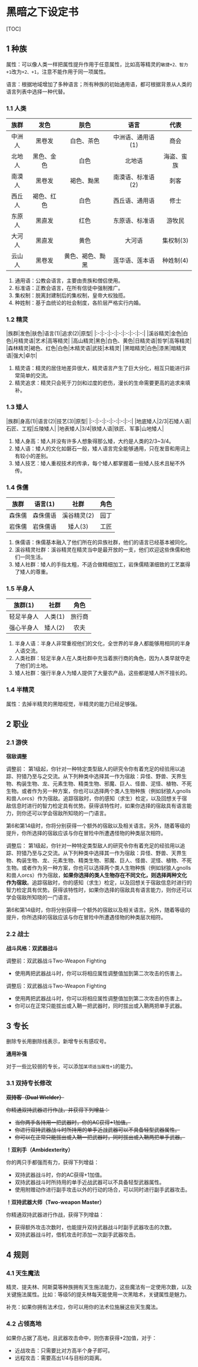 # 黑暗之下设定书

[TOC]

## 1 种族
属性：可以像人类一样把属性提升作用于任意属性，比如高等精灵的`敏捷+2、智力+1`改为`+2、+1`，注意不能作用于同一项属性。

语言：根据地域增加了多种语言；所有种族的初始通用语，都可根据背景从人类的语言列表中选择一种代替。

### 1.1 人类

|族群|发色|肤色|语言|代表|
|:-:|:-:|:-:|:-:|:-:|
|中洲人|黑卷发|白色、茶色|中洲语、通用语(1)|商会|
|北地人|黑色、金色|白色|北地语|海盗、蛮族|
|南漠人|黑卷发|褐色、黝黑|南漠语、标准语(2)|刺客|
|西丘人|褐色、红色|白色|西丘语、通用语|修士|
|东原人|黑直发|红色|东原语、标准语|游牧民|
|大河人|黑直发|黄色|大河语|集权制(3)|
|云山人|黑卷发|黄色、褐色、黝黑|莲华语、莲本语|种姓制(4)|

1. 通用语：公教会语言，主要由贵族和僧侣使用。
2. 标准语：正教会语言，在所有信徒中强制推广。
3. 集权制：脱离封建制后的集权制，皇帝大权独揽。
4. 种姓制：基于血统论的社会制度，各阶层严格实行内婚。

### 1.2 精灵

|族群|发色|肤色|语言(1)|追求(2)|原型|
|:-:|:-:|:-:|:-:|:-:|:-:|:-:|
|溪谷精灵|金色|白色|月精灵语|艺术|高等精灵|
|高山精灵|黑色|白色、黄色|日精灵语|哲学|高等精灵|
|森林精灵|褐色、红色|白色|木精灵语|武技|木精灵|
|黑暗精灵|白色|漆黑|暗精灵语|强大|卓尔|

1. 精灵语：精灵的居住地差异很大，精灵语言产生了巨大分化，相互只能进行非常简单的交流。
2. 精灵追求：精灵只会死于刀剑和过度的悲伤，漫长的生命需要更高的追求来填补。

### 1.3 矮人

|族群|身高(1)|语言(2)|技艺(3)|原型|
|:-:|:-:|:-:|:-:|:-:|:-:|
|地底矮人|2/3|石矮人语|石匠、工程|丘陵矮人|
|地表矮人|3/4|铁矮人语|铁匠、军事|山地矮人|

1. 矮人身高：矮人并没有许多人想象得那么矮，大约是人类的2/3~3/4。
2. 矮人语：矮人的文化如磐石一般，矮人语言完全能够通用，只在发音和用词上有较小的差别。
3. 矮人技艺：矮人重视技术的传承，每个矮人都掌握着一些矮人技术且秘不外传。

### 1.4 侏儒

|族群|语言(1)|社群|角色|
|:-:|:-:|:-:|:-:|
|森侏儒|森侏儒语|溪谷精灵(2)|园丁|
|岩侏儒|岩侏儒语|矮人(3)|工匠|

1. 侏儒语：侏儒基本融入了他们所在的异族社群，他们的语言已经基本被同化。
2. 溪谷精灵社群：溪谷精灵在精灵当中是最开放的一支，他们欢迎这些侏儒和他们一同生活。
3. 矮人社群：矮人的手指太粗，不适合做精细加工，岩侏儒精湛细致的工艺赢得了矮人的尊重。

### 1.5 半身人

|族群(1)|社群|角色|
|:-:|:-:|:-:|
|轻足半身人|人类(1)|旅行商|
|强心半身人|矮人(2)|农夫|

1. 半身人语：半身人非常重视他们的文化，全世界的半身人都能够用相同的半身人语交流。
2. 人类社群：轻足半身人在人类社群中充当着旅行商的角色，因为人类早就夺走了他们的土地。
3. 矮人社群：强行半身人为矮人提供了大量农产品，这些都是矮人所不擅长的。


### 1.4 半精灵

属性：去掉半精灵的黑暗视觉，半精灵的能力已经足够强。

## 2 职业

### 2.1 游侠

**宿敌调整**

调整前：
第1级起，你针对一种特定类型敌人的研究令你有着充足的经验用以追踪、狩猎乃至与之交流。从下列种类中选择其一作为宿敌：异怪、野兽、天界生物、构装生物、龙、元素生物、精类生物、邪魔、巨人、怪兽、泥怪、植物、不死生物。或者作为另一种方案，你也可以选择两个类人生物种族（例如豺狼人gnolls和兽人orcs）作为宿敌。追踪宿敌时，你的感知（求生）检定，以及回想关于宿敌信息时进行的智力检定具有优势。获得该特性时，如果你选择的宿敌具有语言能力，则你还可以学会宿敌所知晓的一门语言。

第6和第14级时，你将分别获得一个额外的宿敌以及相关语言。另外，随着等级的提升，你所选择的宿敌应该与你在冒险中所遭遇怪物的种类层次相符。

调整后：
第1级起，你针对一种特定类型敌人的研究令你有着充足的经验用以追踪、狩猎乃至与之交流。从下列种类中选择其一作为宿敌：异怪、野兽、天界生物、构装生物、龙、元素生物、精类生物、邪魔、巨人、怪兽、泥怪、植物、不死生物。或者作为另一种方案，你也可以选择两个类人生物种族（例如豺狼人gnolls和兽人orcs）作为宿敌，**如果你选择的类人生物存在不同文化，则选择两种文化作为宿敌**。追踪宿敌时，你的感知（求生）检定，以及回想关于宿敌信息时进行的智力检定具有优势。获得该特性时，如果你选择的宿敌具有语言能力，则你还可以学会宿敌所知晓的一门语言。

第6和第14级时，你将分别获得一个额外的宿敌以及相关语言。另外，随着等级的提升，你所选择的宿敌应该与你在冒险中所遭遇怪物的种类层次相符。

### 2.2 战士

**战斗风格：双武器战斗**

调整前：双武器战斗Two-Weapon Fighting
- 使用两把武器战斗时，你可以将相应属性调整值加到第二次攻击的伤害上。

调整后：双武器战斗Two-Weapon Fighting
- 使用两把武器战斗时，你可以将相应属性调整值加到第二次攻击的伤害上。
- 你可以在正常只能拔出或入鞘一把武器时，同时拔出或入鞘两把单手武器。

## 3 专长
删除专长用删除线表示，新增专长有感叹号。

**通用补强**

对于一些比较弱的专长，可以添加`某项适当属性+1`的能力。

### 3.1 双持专长修改

~~**双持客（Dual Wielder）**~~

~~你精通双持武器进行作战，并获得下列增益：~~
- ~~当你两手各持用一把武器时，你的AC获得+1加值。~~
- ~~你进行双持武器战斗时所持用的单手近战武器可以不具备轻型武器属性。~~
- ~~你可以在正常只能拔出或入鞘一把武器时，同时拔出或入鞘两把单手武器。~~

**！双利手（Ambidexterity）**

你的两只手都强而有力，获得下列增益：
- 双持武器战斗时，你的AC获得+1加值。
- 双持武器战斗时所持用的单手近战武器可以不具备轻型武器属性。
- 使用附赠动作进行副手攻击以外的行动的场合，可以同时进行副手武器攻击。

**！双持武器大师（Two-weapon Master）**

你精通双持武器进行作战，获得下列增益：
- 获得额外攻击次数时，也能提升双持武器战斗时副手武器攻击的次数。
- 双持武器战斗时，借机攻击时添加一次副手武器攻击。

## 4 规则

### 4.1 天生魔法

精灵、提夫林、阿斯莫等种族拥有天生施法能力，这些魔法有一定使用次数，以及关键施法属性。比如：等级5的提夫林每天能使用一次黑暗术，关键属性是魅力。

补充：如果你拥有法术位，你可以用你的法术位施展这些天生魔法。

### 4.2 占领高地

如果你占据了高地，且武器攻击命中，则伤害获得+2加值，对于：
- 近战攻击：只需要比对方高半个身子即可。
- 远程攻击：需要高出1/4与目标的距离。
